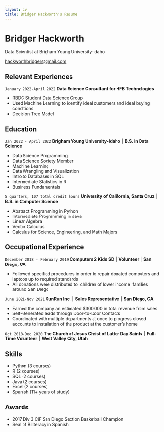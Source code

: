 ```yaml
---
layout: cv
title: Bridger Hackworth's Resume
---
```

# Bridger Hackworth
Data Scientist at Brigham Young University-Idaho


<a href="hackworthbridger@gmail.com">hackworthbridger@gmail.com</a>

## Relevant Experiences

`January 2022-April 2022`
__Data Science Consultant for HFB Technologies__
* RBDC Student Data Science Group
* Used Machine Learning to identify ideal customers and ideal buying conditions
* Decision Tree Model


## Education

`Jan 2022 - April 2022`
__Brigham Young University-Idaho ׀ B.S. in Data Science__                                          
* Data Science Programming
* Data Science Society Member
* Machine Learning
* Data Wrangling and Visualization
* Intro to Databases in SQL
* Intermediate Statistics in R
* Business Fundamentals

`5 quarters, 107 total credit hours`
__University of California, Santa Cruz ׀ B.S. in Computer Science__
* Abstract Programming in Python
* Intermediate Programming in Java
* Linear Algebra
* Vector Calculus
* Calculus for Science, Engineering, and Math Majors

## Occupational Experience

`December 2018 - February 2019`
__Computers 2 Kids SD ׀ Volunteer ׀ San Diego, CA__                                          
* Followed specified procedures in order to repair donated computers and laptops up to required standards
* All donations were distributed to  children of lower income  families around San Diego


`June 2021-Nov 2021`
__SunRun Inc. ׀ Sales Representative ׀ San Diego, CA__
* Earned the company an estimated $300,000 in total revenue from sales
* Self-Generated leads through Door-to-Door Contacts
* Coordinated with multiple departments at once to progress closed accounts to installation of the product at the customer’s home

`Oct 2018-Dec 2020`
__The Church of Jesus Christ of Latter Day Saints ׀ Full-Time Volunteer ׀ West Valley City, Utah__

## Skills
* Python (3 courses)
* R (2 courses)
* SQL (2 courses)
* Java (2 courses)
* Excel (2 courses)
* Spanish (11+ years of study)

## Awards
* 2017 Div 3 CiF San Diego Section Basketball Champion 
* Seal of Biliteracy in Spanish



<!-- ### Footer

Last updated: May 2013 -->


